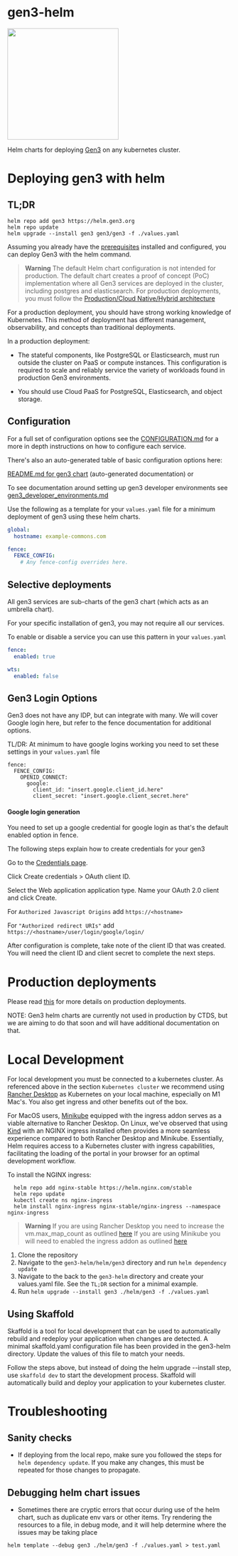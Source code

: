 
# gen3-helm
<img src="docs/images/gen3-blue-dark.png" width=250px>


Helm charts for deploying [Gen3](https://gen3.org) on any kubernetes cluster.

# Deploying gen3 with helm

## TL;DR 
```
helm repo add gen3 https://helm.gen3.org
helm repo update
helm upgrade --install gen3 gen3/gen3 -f ./values.yaml 
```

Assuming you already have the [prerequisites](./docs/PREREQUISITES.md) installed and configured, you can deploy Gen3 with the helm command.


> **Warning**
> The default Helm chart configuration is not intended for production. The default chart creates a proof of concept (PoC) implementation where all Gen3 services are deployed in the cluster, including postgres and elasticsearch. For production deployments, you must follow the [Production/Cloud Native/Hybrid architecture](./docs/PRODUCTION.md)


For a production deployment, you should have strong working knowledge of Kubernetes. This method of deployment has different management, observability, and concepts than traditional deployments.

In a production deployment:

- The stateful components, like PostgreSQL or Elasticsearch, must run outside the cluster on PaaS or compute instances. This configuration is required to scale and reliably service the variety of workloads found in production Gen3 environments.

- You should use Cloud PaaS for PostgreSQL, Elasticsearch, and object storage.


## Configuration

For a full set of configuration options see the [CONFIGURATION.md](./docs/CONFIGURATION.md) for a more in depth instructions on how to configure each service. 

There's also an auto-generated table of basic configuration options here: 

[README.md for gen3 chart](./helm/gen3/README.md) (auto-generated documentation) or 


To see documentation around setting up gen3 developer environments see [gen3_developer_environments.md](./docs/gen3_developer_environments.md)


Use the following as a template for your `values.yaml` file for a minimum deployment of gen3 using these helm charts.



```yaml
global:
  hostname: example-commons.com

fence: 
  FENCE_CONFIG:
    # Any fence-config overrides here. 
```



## Selective deployments 
All gen3 services are sub-charts of the gen3 chart (which acts as an umbrella chart). 

For your specific installation of gen3, you may not require all our services.


To enable or disable a service you can use this pattern in your `values.yaml`

```yaml
fence:
  enabled: true

wts:
  enabled: false
```

## Gen3 Login Options
Gen3 does not have any IDP, but can integrate with many. We will cover Google login here, but refer to the fence documentation for additional options. 

TL/DR: At minimum to have google logins working you need to set these settings in your `values.yaml` file

```
fence: 
  FENCE_CONFIG:
    OPENID_CONNECT:
      google:
        client_id: "insert.google.client_id.here"
        client_secret: "insert.google.client_secret.here"
```


#### Google login generation

You need to set up a google credential for google login as that's the default enabled option in fence. 


The following steps explain how to create credentials for your gen3

Go to the [Credentials page](https://console.developers.google.com/apis/credentials).

Click Create credentials > OAuth client ID.

Select the Web application application type.
Name your OAuth 2.0 client and click Create.

For `Authorized Javascript Origins` add `https://<hostname>`

For `"Authorized redirect URIs"` add  `https://<hostname>/user/login/google/login/` 

After configuration is complete, take note of the client ID that was created. You will need the client ID and client secret to complete the next steps. 

# Production deployments
Please read [this](./docs/PRODUCTION.md) for more details on production deployments. 

NOTE: Gen3 helm charts are currently not used in production by CTDS, but we are aiming to do that soon and will have additional documentation on that.

# Local Development

For local development you must be connected to a kubernetes cluster. As referenced above in the section `Kubernetes cluster` we recommend using [Rancher Desktop](https://rancherdesktop.io/) as Kubernetes on your local machine, especially on M1 Mac's. You also get ingress and other benefits out of the box.

For MacOS users, [Minikube](https://minikube.sigs.k8s.io/docs/start/) equipped with the ingress addon serves as a viable alternative to Rancher Desktop. On Linux, we've observed that using [Kind](https://kind.sigs.k8s.io/) with an NGINX ingress installed often provides a more seamless experience compared to both Rancher Desktop and Minikube. Essentially, Helm requires access to a Kubernetes cluster with ingress capabilities, facilitating the loading of the portal in your browser for an optimal development workflow.

To install the NGINX ingress: 
```
  helm repo add nginx-stable https://helm.nginx.com/stable
  helm repo update
  kubectl create ns nginx-ingress
  helm install nginx-ingress nginx-stable/nginx-ingress --namespace nginx-ingress 
```

> **Warning**
> If you are using Rancher Desktop you need to increase the vm.max_map_count as outlined [here](https://docs.rancherdesktop.io/how-to-guides/increasing-open-file-limit/)
> If you are using Minikube you will need to enabled the ingress addon as outlined [here](https://kubernetes.io/docs/tasks/access-application-cluster/ingress-minikube/)

1. Clone the repository
2. Navigate to the `gen3-helm/helm/gen3` directory and run `helm dependency update`
3. Navigate to the back to the `gen3-helm` directory and create your values.yaml file. See the `TL;DR` section for a minimal example.
4. Run `helm upgrade --install gen3 ./helm/gen3 -f ./values.yaml`

## Using Skaffold

Skaffold is a tool for local development that can be used to automatically rebuild and redeploy your application when changes are detected. A minimal skaffold.yaml configuration file has been provided in the gen3-helm directory. Update the values of this file to match your needs.

Follow the steps above, but instead of doing the helm upgrade --install step, use `skaffold dev` to start the development process. Skaffold will automatically build and deploy your application to your kubernetes cluster. 

# Troubleshooting

## Sanity checks

* If deploying from the local repo, make sure you followed the steps for `helm dependency update`. If you make any changes, this must be repeated for those changes to propagate.

## Debugging helm chart issues

* Sometimes there are cryptic errors that occur during use of the helm chart, such as duplicate env vars or other items. Try rendering the resources to a file, in debug mode, and it will help determine where the issues may be taking place

`helm template --debug gen3 ./helm/gen3 -f ./values.yaml > test.yaml`
